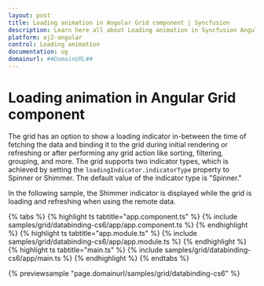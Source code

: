 ```yaml
---
layout: post
title: Loading animation in Angular Grid component | Syncfusion
description: Learn here all about Loading animation in Syncfusion Angular Grid component of Syncfusion Essential JS 2 and more.
platform: ej2-angular
control: Loading animation 
documentation: ug
domainurl: ##DomainURL##
---
```


# Loading animation in Angular Grid component

The grid has an option to show a loading indicator in-between the time of fetching the data and binding it to the grid during initial rendering or refreshing or after performing any grid action like sorting, filtering, grouping, and more. The grid supports two indicator types, which is achieved by setting the `loadingIndicator.indicatorType` property to Spinner or Shimmer. The default value of the indicator type is "Spinner."

In the following sample, the Shimmer indicator is displayed while the grid is loading and refreshing when using the remote data.

{% tabs %}
{% highlight ts tabtitle="app.component.ts" %}
{% include samples/grid/databinding-cs6/app/app.component.ts %}
{% endhighlight %}
{% highlight ts tabtitle="app.module.ts" %}
{% include samples/grid/databinding-cs6/app/app.module.ts %}
{% endhighlight %}
{% highlight ts tabtitle="main.ts" %}
{% include samples/grid/databinding-cs6/app/main.ts %}
{% endhighlight %}
{% endtabs %}
  
{% previewsample "page.domainurl/samples/grid/databinding-cs6" %}